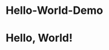# Hello-World-Demo
<!doctype html> 
<html>
<head>
 <title>Hello, World!</title>
 <meta name="author" content=“Chris Giglio’>
</head>
<body>

<h1>Hello, World!</h1>

</body>
</html>
